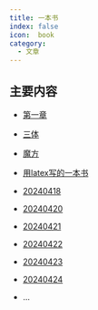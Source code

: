 ```yaml
---
title: 一本书
index: false
icon:  book
category:
  - 文章
---
```


<Catalog />

<!-- more -->

## 主要内容

- [第一章](第一章.md)
- [三体](三体.md)
- [魔方](魔方.md)
- [用latex写的一本书](用latex写的一本书.md)
- [20240418](20240418.md)
- [20240420](20240420.md)
- [20240421](20240421.md)
- [20240422](20240422.md)
- [20240423](20240423.md)
- [20240424](20240424.md)

- ...




